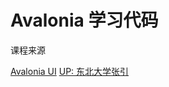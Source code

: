 # Avalonia 学习代码

课程来源

[Avalonia UI](https://www.bilibili.com/video/BV1LLpuePEE3)
[UP: 东北大学张引](https://space.bilibili.com/15135791)